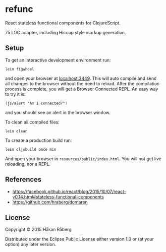 # refunc

React stateless functional components for ClojureScript.

75 LOC adapter, including Hiccup style markup generation.

## Setup

To get an interactive development environment run:

    lein figwheel

and open your browser at [localhost:3449](http://localhost:3449/).
This will auto compile and send all changes to the browser without the
need to reload. After the compilation process is complete, you will
get a Browser Connected REPL. An easy way to try it is:

    (js/alert "Am I connected?")

and you should see an alert in the browser window.

To clean all compiled files:

    lein clean

To create a production build run:

    lein cljsbuild once min

And open your browser in `resources/public/index.html`. You will not
get live reloading, nor a REPL.

## References

* https://facebook.github.io/react/blog/2015/10/07/react-v0.14.html#stateless-functional-components
* https://github.com/hraberg/domaren

## License

Copyright © 2015 Håkan Råberg

Distributed under the Eclipse Public License either version 1.0 or (at your option) any later version.
